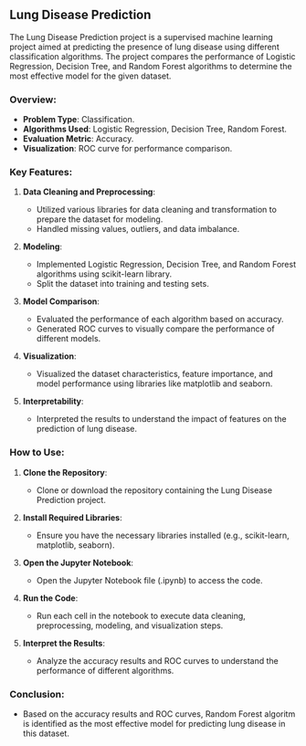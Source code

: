 ## Lung Disease Prediction

The Lung Disease Prediction project is a supervised machine learning project aimed at predicting the presence of lung disease using different classification
algorithms. The project compares the performance of Logistic Regression, Decision Tree, and Random Forest algorithms to determine the most effective model for
the given dataset.

### Overview:

- **Problem Type**: Classification.
- **Algorithms Used**: Logistic Regression, Decision Tree, Random Forest.
- **Evaluation Metric**: Accuracy.
- **Visualization**: ROC curve for performance comparison.

### Key Features:

1. **Data Cleaning and Preprocessing**:
   - Utilized various libraries for data cleaning and transformation to prepare the dataset for modeling.
   - Handled missing values, outliers, and data imbalance.

2. **Modeling**:
   - Implemented Logistic Regression, Decision Tree, and Random Forest algorithms using scikit-learn library.
   - Split the dataset into training and testing sets.

3. **Model Comparison**:
   - Evaluated the performance of each algorithm based on accuracy.
   - Generated ROC curves to visually compare the performance of different models.

4. **Visualization**:
   - Visualized the dataset characteristics, feature importance, and model performance using libraries like matplotlib and seaborn.

5. **Interpretability**:
   - Interpreted the results to understand the impact of features on the prediction of lung disease.

### How to Use:

1. **Clone the Repository**:
   - Clone or download the repository containing the Lung Disease Prediction project.

2. **Install Required Libraries**:
   - Ensure you have the necessary libraries installed (e.g., scikit-learn, matplotlib, seaborn).

3. **Open the Jupyter Notebook**:
   - Open the Jupyter Notebook file (.ipynb) to access the code.

4. **Run the Code**:
   - Run each cell in the notebook to execute data cleaning, preprocessing, modeling, and visualization steps.

5. **Interpret the Results**:
   - Analyze the accuracy results and ROC curves to understand the performance of different algorithms.

### Conclusion:

- Based on the accuracy results and ROC curves, Random Forest algoritm is identified as the most effective model for predicting lung disease in this dataset.
